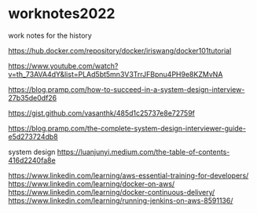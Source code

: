 # worknotes2022
work notes for the history

  

https://hub.docker.com/repository/docker/iriswang/docker101tutorial



https://www.youtube.com/watch?v=th_73AVA4dY&list=PLAd5bt5mn3V3TrrJFBpnu4PH9e8KZMvNA


https://blog.pramp.com/how-to-succeed-in-a-system-design-interview-27b35de0df26


https://gist.github.com/vasanthk/485d1c25737e8e72759f


https://blog.pramp.com/the-complete-system-design-interviewer-guide-e5d273724db8

 

system design https://luanjunyi.medium.com/the-table-of-contents-416d2240fa8e


https://www.linkedin.com/learning/aws-essential-training-for-developers/ 
https://www.linkedin.com/learning/docker-on-aws/ 
https://www.linkedin.com/learning/docker-continuous-delivery/ 
https://www.linkedin.com/learning/running-jenkins-on-aws-8591136/ 



